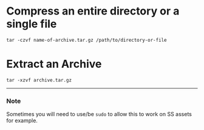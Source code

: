# Compress an entire directory or a single file

`tar -czvf name-of-archive.tar.gz /path/to/directory-or-file`

# Extract an Archive
`tar -xzvf archive.tar.gz`

---

### Note
Sometimes you will need to use/be `sudo` to allow this to work on SS assets for example.

